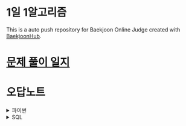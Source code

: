 # 1일 1알고리즘
This is a auto push repository for Baekjoon Online Judge created with [BaekjoonHub](https://github.com/BaekjoonHub/BaekjoonHub).

# [문제 풀이 일지](https://hi-jin-1514.notion.site/2769b2ff4b1180018635f8c86d32c52d?v=2769b2ff4b1180e28d0c000cf0ed9e6b&source=copy_link)

# 오답노트

<details>
<summary> 파이썬 </summary>
  
- 입력 빠르게 받기
  ```python
  import sys
  input = sys.stdin.readline()
  ```
- sort
- ![img_1.png](https://wikidocs.net/images/page/232020/03-1-12.png)

  - l.sort()는 원본 자체를 정렬
  - l2 = l.sorted()는 원본 그대로 두고 정렬
  - 버블정렬은 N^2 / sort는 nlogn
  - set은 n

- `enumerate()`
  - 리스트 안에 있는걸 인덱스랑 같이 반환할 수 있음 
  - `for i, num in enumerate(nums):`
- for i, j in zip(survey, choices):
  - 두 리스트를 한번에 돌림

- list(map(int,input().split())

- set(list(a))
- s.split() 
  ```python 
  s = '10 20 Z 30'
  s = s.split() # s = ['10', '20', 'Z', '30']
  ```
- popleft() = pop(0)
- ![img.png](https://velog.velcdn.com/images/snghyun331/post/ea7102a9-a733-4077-a695-89e8daa194e3/image.png)
  ```python
  from collections import deque
  a = deque()
  [a.append(i) for i in range(5)]
  a.pop() #deque([0, 1, 2, 3])

  
  b = deque()
  [b.append(i) for i in range(5)]
  b.popleft() #deque([1, 2, 3, 4])
  ```
- 배열에 있는 값이 큰순서대로 인덱스 출력하기
  ```python
  sorted_indexed_list = sorted(enumerate(per), key=lambda x: x[1], reverse=True)

  # 정렬된 결과에서 인덱스만 추출
  sorted_indices = [index + 1 for index, value in sorted_indexed_list]
  ```

- dequeue 스택과 큐의 기능을 한 번에
- 로또 파싱하기 
  - `replace("(","").replace(")","")` 가 핵심
  ```python
  data = [
      "1 2 3 4 5 (6)",
      "1 3 4 2 5 (7)"
  ]
  
  lotto_numbers = []
  for line in data:
      # 괄호 제거 후 분할
      parts = line.replace("(", "").replace(")", "").split()
      numbers = list(map(int, parts[:5]))
      bonus = int(parts[5])
      lotto_numbers.append((numbers, bonus))
  
  print(lotto_numbers)
  ```

- str() int() 타입 변환 확실하게
- 딕셔너리
   ``` python
   d = dict()
   d[a] = c

   sorted_dict = sorted(n.items(), key= lambda item:item[1], reverse=True) //딕셔너리 값으로 정렬
   ```
- 피보나치 수열
  ```python
  def solution(n):
    dp=[0,1] + [0]*n

    
    for i in range(2,n+1):
        dp[i] = dp[i-1]+dp[i-2]
  ```
- sep="", end=""
- DFS 깊이우선탐색-재귀
  ```python
  graph = {
      1: [4,5],
      2: [3],
      3: [],
      4: [2,3],
      5: [4]
  }
  
  visited = [ False ] * (len(graph) +1)
  
  def dfs(current_node):
      visited[current_node] = True
      print(current_node)
  
      for i in graph[current_node]:
          if not visited[i]:
              dfs(i)
  
  dfs(1)
  ```
- BFS 너비우선탐색-큐
  ```python
  from collections import deque
  
  graph = {
      1: [4,5],
      2: [3],
      3: [],
      4: [2,3],
      5: [4]
  }
  
  
  def bfs(start_node):
      visited = [False] * (len(graph) +1)
  
      queue = deque([start_node])
      while queue:
          node = queue.popleft()
          print(node)
  
          for i in graph[node]:
              if not visited[i]:
                  queue.append(i)
                  visited[i] = True
  
  bfs(1)
  ```
- 유기농배추
  ```python
  #dfs
  import sys
  sys.setrecursionlimit(10000)
  from sys import stdin
  input = stdin.readline
  
  from collections import deque
  
  dx = [-1, 1, 0, 0]
  dy = [0, 0, -1, 1]
  
  t = int(input())
  for _ in range(t):
      m, n, k = map(int, input().split())
      graph = [[0 for _ in range(m)] for _ in range(n)]
  
      for _ in range(k):
          a, b = map(int, input().split())
          graph[b][a] = 1
  
      def dfs(x, y): #재귀
          graph[y][x] = 0  # 시작점 방문 처리
  
          for i in range(4):
              nx = x + dx[i]
              ny = y + dy[i]
  
              if nx < 0 or nx >= m or ny < 0 or ny >= n:
                  continue
  
              if graph[ny][nx] == 0:
                  continue
  
              if graph[ny][nx] == 1:
                  # graph[ny][nx] = 0  # 방문처리 안해도 됨
                  dfs(nx,ny)
  
      def bfs(x,y):
          queue = deque()
          queue.append((x,y))
          graph[y][x] = 0 #시작점 방문처리
  
          while queue:
              x,y = queue.popleft()
              for i in range(4):
                  nx = x + dx[i]
                  ny = y + dy[i]
  
                  if nx<0 or nx>=m or ny<0 or ny>=n:
                      continue
  
                  if graph[ny][nx]:
                      graph[ny][nx] = 0 #방문처리
                      queue.append((nx,ny))
  
  
  
      answer = 0
      for y in range(n):
          for x in range(m):
              if graph[y][x] == 1:
                  # dfs(x, y)
                  bfs(x,y)
                  answer += 1
      print(answer)
  ```
- 시뮬레이션
  ![img.png](https://img1.daumcdn.net/thumb/C163x110@2x.fwebp.q85/?fname=https%3A%2F%2Fblog.kakaocdn.net%2Fdna%2FRRSJf%2FbtrFGzBltl1%2FAAAAAAAAAAAAAAAAAAAAAFIzCKaBISbmu-8ntUennPApvfrq6KItFMHJFPNw_5Mu%2Fimg.jpg%3Fcredential%3DyqXZFxpELC7KVnFOS48ylbz2pIh7yKj8%26expires%3D1753973999%26allow_ip%3D%26allow_referer%3D%26signature%3DA9yHeoFnKRTjrkdCtMY0IS06Ebw%253D)
  ```
  (0,0)에서 시작. 좌측 상단
  
  move_type = ['L', 'R', 'U', 'D']
  dx = [0, 0, -1, 1]
  dy = [-1, 1, 0, 0]
  
  x,y =1,1
  data = list(input().split())
  
  for i in data:
      for t in range(len(move_type)):
          if i == move_type[t]:
              nx = x + dx[t] #초기화 안해도 파이썬은 가능
              ny = y + dy[t]
  
      if nx <1 or ny < 1 or nx >n or ny>n:
          continue
  
      x = nx
      y = ny
  ```
  - 알파벳 -> 숫자
    - 대문자 `ord(문자) - ord('A') + 1`
    - 소문자 `ord(문자) - ord('a') + 1`
  - f-string
    - `print(f'나는{name}입니다')` 이렇게 하면 name 자리에 name 변수 값이 들어감
  - `.startswith()` 
    - `numbers.startwith(target)` numbers가 target으로 시작하면
  - 이중포문 O(N^2)-> 단일 포문 O(N)
    - 이중포문
      ```python
         for i in range(len(numbers)-1):
            for j in range(1, len(numbers)):
                numbers[i], numbers[j]
      ```
    - 단일 포문
      ```python
         for i in range(len(numbers)-1):
                numbers[i], numbers[i+1]
      ```
</details>

<details>
<summary> SQL </summary>
  
- `DATE_FORMAT(PUBLISHED_DATE,'%Y-%m-%d') as PUBLISHED_DATE`
- concat(1,km) -> 1km  /  round(1.343333, 2) -> 1.34까지 표기  
  - `concat(round(avg(D_BETWEEN_DIST),2),"km") as TOTAL_DISTANCE`
</details>
